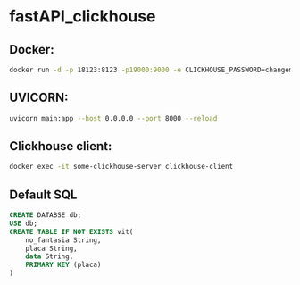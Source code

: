 # fastAPI_clickhouse

## Docker:

```bash
docker run -d -p 18123:8123 -p19000:9000 -e CLICKHOUSE_PASSWORD=changeme --name some-clickhouse-server --ulimit nofile=262144:262144 clickhouse/clickhouse-server
```

## UVICORN:

```bash
uvicorn main:app --host 0.0.0.0 --port 8000 --reload
```

## Clickhouse client:

```bash
docker exec -it some-clickhouse-server clickhouse-client
```

## Default SQL

```sql
CREATE DATABSE db;
USE db;
CREATE TABLE IF NOT EXISTS vit(
    no_fantasia String,
    placa String,
    data String,
    PRIMARY KEY (placa)
)
```